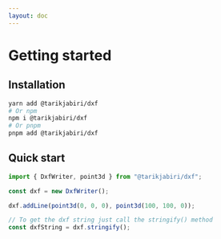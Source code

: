 ```yaml
---
layout: doc
---
```


# Getting started

## Installation

```bash
yarn add @tarikjabiri/dxf
# Or npm
npm i @tarikjabiri/dxf
# Or pnpm
pnpm add @tarikjabiri/dxf
```

## Quick start

```javascript
import { DxfWriter, point3d } from "@tarikjabiri/dxf";

const dxf = new DxfWriter();

dxf.addLine(point3d(0, 0, 0), point3d(100, 100, 0));

// To get the dxf string just call the stringify() method
const dxfString = dxf.stringify();
```
